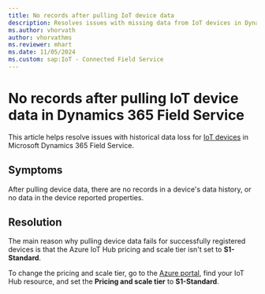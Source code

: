 ```yaml
---
title: No records after pulling IoT device data
description: Resolves issues with missing data from IoT devices in Dynamics 365 Field Service by setting the Azure IoT Hub pricing and scale tier to S1-Standard.
ms.author: vhorvath
author: vhorvathms
ms.reviewer: mhart
ms.date: 11/05/2024
ms.custom: sap:IoT - Connected Field Service
---
```

# No records after pulling IoT device data in Dynamics 365 Field Service

This article helps resolve issues with historical data loss for [IoT devices](/dynamics365/field-service/cfs-register-devices) in Microsoft Dynamics 365 Field Service.

## Symptoms

After pulling device data, there are no records in a device's data history, or no data in the device reported properties.

## Resolution

The main reason why pulling device data fails for successfully registered devices is that the Azure IoT Hub pricing and scale tier isn't set to **S1-Standard**.

To change the pricing and scale tier, go to the [Azure portal](https://portal.azure.com/), find your IoT Hub resource, and set the **Pricing and scale tier** to **S1-Standard**.
